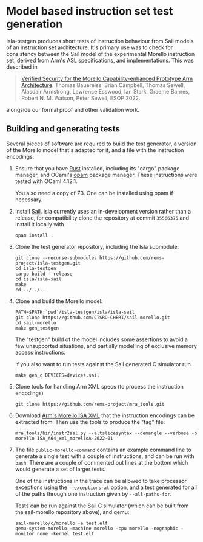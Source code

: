 # Model based instruction set test generation

Isla-testgen produces short tests of instruction behaviour from Sail
models of an instruction set architecture.  It's primary use was to
check for consistency between the Sail model of the experimental
Morello instruction set, derived from Arm's ASL specifications, and
implementations.  This was described in

> [Verified Security for the Morello Capability-enhanced Prototype Arm
> Architecture](https://doi.org/10.1007/978-3-030-99336-8_7).  Thomas
> Bauereiss, Brian Campbell, Thomas Sewell, Alasdair Armstrong,
> Lawrence Esswood, Ian Stark, Graeme Barnes, Robert N. M. Watson,
> Peter Sewell, ESOP 2022.

alongside our formal proof and other validation work.

## Building and generating tests

Several pieces of software are required to build the test generator, a
version of the Morello model that's adapted for it, and a file with
the instruction encodings:

1. Ensure that you have
   [Rust](https://www.rust-lang.org/learn/get-started) installed,
   including its "cargo" package manager, and OCaml's
   [opam](https://opam.ocaml.org/) package manager.  These
   instructions were tested with OCaml 4.12.1.
   
   You also need a copy of Z3.  One can be installed using opam if
   necessary.

2. Install [Sail](https://github.com/rems-project/sail).  Isla
   currently uses an in-development version rather than a release, for
   compatibility clone the repository at commit `35566375` and install
   it locally with
   ```
   opam install .
   ```

3. Clone the test generator repository, including the Isla submodule:
   ```
   git clone --recurse-submodules https://github.com/rems-project/isla-testgen.git
   cd isla-testgen
   cargo build --release
   cd isla/isla-sail
   make
   cd ../../..
   ```

4. Clone and build the Morello model:
   ```
   PATH=$PATH:`pwd`/isla-testgen/isla/isla-sail
   git clone https://github.com/CTSRD-CHERI/sail-morello.git
   cd sail-morello
   make gen_testgen
   ```
   
   The "testgen" build of the model includes some assertions to avoid
   a few unsupported situations, and partially modelling of exclusive
   memory access instructions.
   
   If you also want to run tests against the Sail generated C simulator run
   ```
   make gen_c DEVICES=devices.sail
   ```
5. Clone tools for handling Arm XML specs (to process the instruction encodings)
   ```
   git clone https://github.com/rems-project/mra_tools.git
   ```

6. Download [Arm's Morello ISA
   XML](https://developer.arm.com/documentation/ddi0606/latest) that
   the instruction encodings can be extracted from.  Then use the
   tools to produce the "tag" file:
   ```
   mra_tools/bin/instr2asl.py --altslicesyntax --demangle --verbose -o morello ISA_A64_xml_morelloA-2022-01
   ```

7. The file `public-morello-command` contains an example command line
   to generate a single test with a couple of instructions, and can be
   run with `bash`.  There are a couple of commented out lines at the
   bottom which would generate a set of larger tests.
   
   One of the instructions in the trace can be allowed to take
   processor exceptions using the `--exceptions-at` option, and a test
   generated for all of the paths through one instruction given by
   `--all-paths-for`.
   
   Tests can be run against the Sail C simulator (which can be built
   from the sail-morello repository above), and qemu:
   ```
   sail-morello/c/morello -e test.elf
   qemu-system-morello -machine morello -cpu morello -nographic -monitor none -kernel test.elf
   ```

